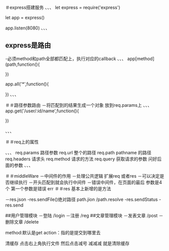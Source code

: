 ＃express搭建服务
、、、
let express = require('express')

let app = express()

app.listen(8080)
、、、

## express是路由
-必须method和path全部都匹配上，执行对应的callback
、、、
app[method](path,function(){

})

app.all('*',function(){

})
、、、

＃＃路径参数路由
－将匹配到的结果生成一个对象 放到req.params上
、、、
app.get('/user/:id/name',function(){

})

、、、

＃＃req上的属性

、、、
req.params 路径参数
req.url    整个的路径
req.path  pathname 的路径
req.headers 请求头
req.method 请求的方法
req.query   获取请求的参数  问好后面的参数
、、、

＃＃middleWare
－中间件的作用
   －处理公共逻辑 扩展req  或者res
   －可以决定是否继续执行
   －开头匹配到就会执行中间件
   －错误中间件，在页面的最后 参数是4个 第一个参数是错误 err
＃＃res 基本上新增的是方法

－res.json
-res.sendFile()绝对路径 path.jion /path.resolve
-res.sendStatus
-res.send

##用户管理模块
－登陆  /login
－注册   /reg
##文章管理模块
－发表文章  /post
－删除文章  /delete

<form method="post" action=""></form>
</body>

method:默认是get
action：指的是提交到哪里去

清缓存 点击右上角执行文件 然后点击减号  减减减 就是清除缓存



